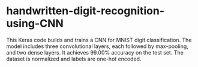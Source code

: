 # handwritten-digit-recognition-using-CNN
This Keras code builds and trains a CNN for MNIST digit classification. The model includes three convolutional layers, each followed by max-pooling, and two dense layers. It achieves 99.00% accuracy on the test set. The dataset is normalized and labels are one-hot encoded.
